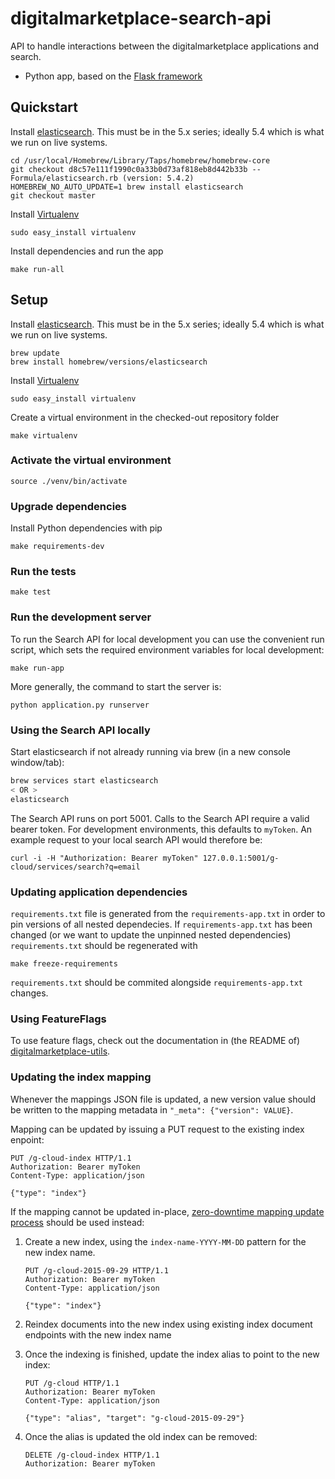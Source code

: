 # digitalmarketplace-search-api
API to handle interactions between the digitalmarketplace applications and search.

- Python app, based on the [Flask framework](http://flask.pocoo.org/)

## Quickstart

Install [elasticsearch](http://www.elasticsearch.org/). This must be in the 5.x series; ideally 5.4 which is what we run on live systems.
```
cd /usr/local/Homebrew/Library/Taps/homebrew/homebrew-core
git checkout d8c57e111f1990c0a33b0d73af818eb8d442b33b -- Formula/elasticsearch.rb (version: 5.4.2)
HOMEBREW_NO_AUTO_UPDATE=1 brew install elasticsearch
git checkout master
```

Install [Virtualenv](https://virtualenv.pypa.io/en/latest/)
```
sudo easy_install virtualenv
```

Install dependencies and run the app
```
make run-all
```

## Setup

Install [elasticsearch](http://www.elasticsearch.org/). This must be in the 5.x series; ideally 5.4 which is what we run on live systems.

```
brew update
brew install homebrew/versions/elasticsearch
```

Install [Virtualenv](https://virtualenv.pypa.io/en/latest/)

```
sudo easy_install virtualenv
```

Create a virtual environment in the checked-out repository folder

```
make virtualenv
```

### Activate the virtual environment

```
source ./venv/bin/activate
```

### Upgrade dependencies

Install Python dependencies with pip

```
make requirements-dev
```

### Run the tests

```
make test
```

### Run the development server

To run the Search API for local development you can use the convenient run
script, which sets the required environment variables for local development:
```
make run-app
```

More generally, the command to start the server is:
```
python application.py runserver
```

### Using the Search API locally

Start elasticsearch if not already running via brew (in a new console window/tab):

```bash
brew services start elasticsearch
< OR >
elasticsearch
```

The Search API runs on port 5001. Calls to the Search API require a valid bearer
token. For development environments, this defaults to `myToken`. An example request to your local search API
would therefore be:

```
curl -i -H "Authorization: Bearer myToken" 127.0.0.1:5001/g-cloud/services/search?q=email
```

### Updating application dependencies

`requirements.txt` file is generated from the `requirements-app.txt` in order to pin
versions of all nested dependecies. If `requirements-app.txt` has been changed (or
we want to update the unpinned nested dependencies) `requirements.txt` should be
regenerated with

```
make freeze-requirements
```

`requirements.txt` should be commited alongside `requirements-app.txt` changes.

### Using FeatureFlags

To use feature flags, check out the documentation in (the README of)
[digitalmarketplace-utils](https://github.com/alphagov/digitalmarketplace-utils#using-featureflags).

### Updating the index mapping

Whenever the mappings JSON file is updated, a new version value should be written to the mapping
metadata in `"_meta": {"version": VALUE}`.

Mapping can be updated by issuing a PUT request to the existing index enpoint:

```
PUT /g-cloud-index HTTP/1.1
Authorization: Bearer myToken
Content-Type: application/json

{"type": "index"}
```

If the mapping cannot be updated in-place, [zero-downtime mapping update process](https://www.elastic.co/blog/changing-mapping-with-zero-downtime) should be used instead:

1. Create a new index, using the `index-name-YYYY-MM-DD` pattern for the new index name.
   ```
   PUT /g-cloud-2015-09-29 HTTP/1.1
   Authorization: Bearer myToken
   Content-Type: application/json

   {"type": "index"}
   ```
2. Reindex documents into the new index using existing index document endpoints with the new index name
3. Once the indexing is finished, update the index alias to point to the new index:
   ```
   PUT /g-cloud HTTP/1.1
   Authorization: Bearer myToken
   Content-Type: application/json

   {"type": "alias", "target": "g-cloud-2015-09-29"}
   ```

4. Once the alias is updated the old index can be removed:
   ```
   DELETE /g-cloud-index HTTP/1.1
   Authorization: Bearer myToken
   ```
